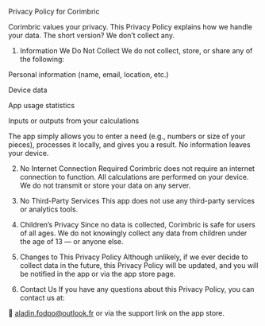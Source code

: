 Privacy Policy for Corimbric

Corimbric values your privacy. This Privacy Policy explains how we handle your data. The short version? We don’t collect any.

1. Information We Do Not Collect
We do not collect, store, or share any of the following:

Personal information (name, email, location, etc.)

Device data

App usage statistics

Inputs or outputs from your calculations

The app simply allows you to enter a need (e.g., numbers or size of your pieces), processes it locally, and gives you a result. No information leaves your device.

2. No Internet Connection Required
Corimbric does not require an internet connection to function. All calculations are performed on your device. We do not transmit or store your data on any server.

3. No Third-Party Services
This app does not use any third-party services or analytics tools.

4. Children’s Privacy
Since no data is collected, Corimbric is safe for users of all ages. We do not knowingly collect any data from children under the age of 13 — or anyone else.

5. Changes to This Privacy Policy
Although unlikely, if we ever decide to collect data in the future, this Privacy Policy will be updated, and you will be notified in the app or via the app store page.

6. Contact Us
If you have any questions about this Privacy Policy, you can contact us at:

📧 aladin.fodpo@outlook.fr
or via the support link on the app store.